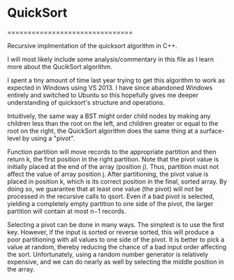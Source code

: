 # QuickSort

===============================

Recursive implmentation of the quicksort algorithm in C++.

I will most likely include some analysis/commentary in this file
as I learn more about the QucikSort algorithm.

I spent a tiny amount of time last year trying to get this algorithm to work as expected
in Windows using VS 2013. I have since abandoned Windows entirely and switched to Ubuntu so
this hopefully gives me deeper understanding of quicksort's structure and operations. 


Intuitively, the same way a BST might order child nodes by making any children less than the root on the left,
and children greater or equal to the root on the right, the QuickSort algorithm does the same thing at a surface-
level by using a "pivot". 

Function partition will move records to the appropriate partition and then return k, the first position in the 
right partition. Note that the pivot value is initially placed at the end of the array (position j). Thus, 
partition must not affect the value of array position j. After partitioning, the pivot value is placed in 
position k, which is its correct position in the final, sorted array. By doing so, we guarantee that at least one 
value (the pivot) will not be processed in the recursive calls to qsort. Even if a bad pivot is selected, yielding 
a completely empty partition to one side of the pivot, the larger partition will contain at most n−1 records.

Selecting a pivot can be done in many ways. The simplest is to use the first key. However, if the input is sorted 
or reverse sorted, this will produce a poor partitioning with all values to one side of the pivot. It is better 
to pick a value at random, thereby reducing the chance of a bad input order affecting the sort. Unfortunately, 
using a random number generator is relatively expensive, and we can do nearly as well by selecting the middle 
position in the array.
